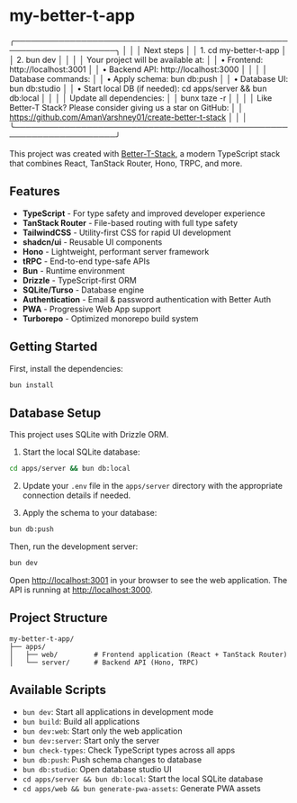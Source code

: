 # my-better-t-app



 ╭────────────────────────────────────────────────────────────────────╮
 │                                                                    │
 │  Next steps                                                        │
 │  1. cd my-better-t-app                                             │
 │  2. bun dev                                                        │
 │                                                                    │
 │  Your project will be available at:                                │
 │  • Frontend: http://localhost:3001                                 │
 │  • Backend API: http://localhost:3000                              │
 │                                                                    │
 │  Database commands:                                                │
 │  • Apply schema: bun db:push                                       │
 │  • Database UI: bun db:studio                                      │
 │  • Start local DB (if needed): cd apps/server && bun db:local      │
 │                                                                    │
 │  Update all dependencies:                                          │
 │  bunx taze -r                                                      │
 │                                                                    │
 │  Like Better-T Stack? Please consider giving us a star on GitHub:  │
 │  https://github.com/AmanVarshney01/create-better-t-stack           │
 │                                                                    │
 ╰────────────────────────────────────────────────────────────────────╯

This project was created with [Better-T-Stack](https://github.com/AmanVarshney01/create-better-t-stack), a modern TypeScript stack that combines React, TanStack Router, Hono, TRPC, and more.

## Features

- **TypeScript** - For type safety and improved developer experience
- **TanStack Router** - File-based routing with full type safety
- **TailwindCSS** - Utility-first CSS for rapid UI development
- **shadcn/ui** - Reusable UI components
- **Hono** - Lightweight, performant server framework
- **tRPC** - End-to-end type-safe APIs
- **Bun** - Runtime environment
- **Drizzle** - TypeScript-first ORM
- **SQLite/Turso** - Database engine
- **Authentication** - Email & password authentication with Better Auth
- **PWA** - Progressive Web App support
- **Turborepo** - Optimized monorepo build system

## Getting Started

First, install the dependencies:

```bash
bun install
```
## Database Setup

This project uses SQLite with Drizzle ORM.

1. Start the local SQLite database:
```bash
cd apps/server && bun db:local
```


2. Update your `.env` file in the `apps/server` directory with the appropriate connection details if needed.

3. Apply the schema to your database:
```bash
bun db:push
```


Then, run the development server:

```bash
bun dev
```

Open [http://localhost:3001](http://localhost:3001) in your browser to see the web application.
The API is running at [http://localhost:3000](http://localhost:3000).



## Project Structure

```
my-better-t-app/
├── apps/
│   ├── web/         # Frontend application (React + TanStack Router)
│   └── server/      # Backend API (Hono, TRPC)
```

## Available Scripts

- `bun dev`: Start all applications in development mode
- `bun build`: Build all applications
- `bun dev:web`: Start only the web application
- `bun dev:server`: Start only the server
- `bun check-types`: Check TypeScript types across all apps
- `bun db:push`: Push schema changes to database
- `bun db:studio`: Open database studio UI
- `cd apps/server && bun db:local`: Start the local SQLite database
- `cd apps/web && bun generate-pwa-assets`: Generate PWA assets
